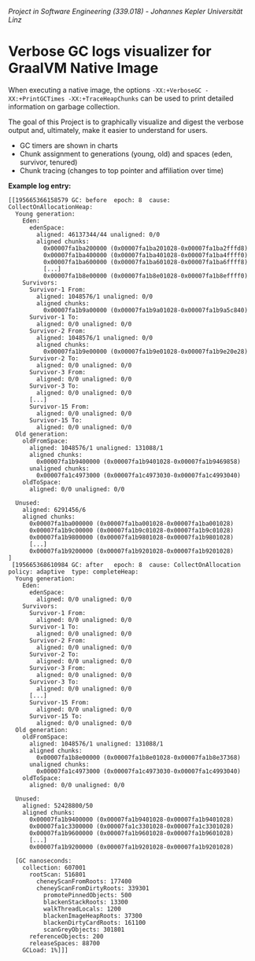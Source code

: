 _Project in Software Engineering (339.018) - Johannes Kepler Universität Linz_

# Verbose GC logs visualizer for GraalVM Native Image

When executing a native image, the options `-XX:+VerboseGC -XX:+PrintGCTimes -XX:+TraceHeapChunks`
can be used to print detailed information on garbage collection.

The goal of this Project is to graphically visualize and digest the verbose output and, ultimately,
make it easier to understand for users.

- GC timers are shown in charts
- Chunk assignment to generations (young, old) and spaces (eden, survivor, tenured)
- Chunk tracing (changes to top pointer and affiliation over time)

**Example log entry:**

```
[[195665366158579 GC: before  epoch: 8  cause: CollectOnAllocationHeap:
  Young generation: 
    Eden: 
      edenSpace:
        aligned: 46137344/44 unaligned: 0/0
        aligned chunks:
          0x00007fa1ba200000 (0x00007fa1ba201028-0x00007fa1ba2fffd8)
          0x00007fa1ba400000 (0x00007fa1ba401028-0x00007fa1ba4ffff0)
          0x00007fa1ba600000 (0x00007fa1ba601028-0x00007fa1ba6ffff8)
          [...]
          0x00007fa1b8e00000 (0x00007fa1b8e01028-0x00007fa1b8effff0)
    Survivors: 
      Survivor-1 From:
        aligned: 1048576/1 unaligned: 0/0
        aligned chunks:
          0x00007fa1b9a00000 (0x00007fa1b9a01028-0x00007fa1b9a5c840)
      Survivor-1 To:
        aligned: 0/0 unaligned: 0/0
      Survivor-2 From:
        aligned: 1048576/1 unaligned: 0/0
        aligned chunks:
          0x00007fa1b9e00000 (0x00007fa1b9e01028-0x00007fa1b9e20e28)
      Survivor-2 To:
        aligned: 0/0 unaligned: 0/0
      Survivor-3 From:
        aligned: 0/0 unaligned: 0/0
      Survivor-3 To:
        aligned: 0/0 unaligned: 0/0
      [...]
      Survivor-15 From:
        aligned: 0/0 unaligned: 0/0
      Survivor-15 To:
        aligned: 0/0 unaligned: 0/0
  Old generation: 
    oldFromSpace:
      aligned: 1048576/1 unaligned: 131088/1
      aligned chunks:
        0x00007fa1b9400000 (0x00007fa1b9401028-0x00007fa1b9469858)
      unaligned chunks:
        0x00007fa1c4973000 (0x00007fa1c4973030-0x00007fa1c4993040)
    oldToSpace:
      aligned: 0/0 unaligned: 0/0
    
  Unused:
    aligned: 6291456/6
    aligned chunks:
      0x00007fa1ba000000 (0x00007fa1ba001028-0x00007fa1ba001028)
      0x00007fa1b9c00000 (0x00007fa1b9c01028-0x00007fa1b9c01028)
      0x00007fa1b9800000 (0x00007fa1b9801028-0x00007fa1b9801028)
      [...]
      0x00007fa1b9200000 (0x00007fa1b9201028-0x00007fa1b9201028)
]
 [195665368610984 GC: after   epoch: 8  cause: CollectOnAllocation  policy: adaptive  type: completeHeap:
  Young generation: 
    Eden: 
      edenSpace:
        aligned: 0/0 unaligned: 0/0
    Survivors: 
      Survivor-1 From:
        aligned: 0/0 unaligned: 0/0
      Survivor-1 To:
        aligned: 0/0 unaligned: 0/0
      Survivor-2 From:
        aligned: 0/0 unaligned: 0/0
      Survivor-2 To:
        aligned: 0/0 unaligned: 0/0
      Survivor-3 From:
        aligned: 0/0 unaligned: 0/0
      Survivor-3 To:
        aligned: 0/0 unaligned: 0/0
      [...]
      Survivor-15 From:
        aligned: 0/0 unaligned: 0/0
      Survivor-15 To:
        aligned: 0/0 unaligned: 0/0
  Old generation: 
    oldFromSpace:
      aligned: 1048576/1 unaligned: 131088/1
      aligned chunks:
        0x00007fa1b8e00000 (0x00007fa1b8e01028-0x00007fa1b8e37368)
      unaligned chunks:
        0x00007fa1c4973000 (0x00007fa1c4973030-0x00007fa1c4993040)
    oldToSpace:
      aligned: 0/0 unaligned: 0/0
    
  Unused:
    aligned: 52428800/50
    aligned chunks:
      0x00007fa1b9400000 (0x00007fa1b9401028-0x00007fa1b9401028)
      0x00007fa1c3300000 (0x00007fa1c3301028-0x00007fa1c3301028)
      0x00007fa1b9600000 (0x00007fa1b9601028-0x00007fa1b9601028)
      [...]
      0x00007fa1b9200000 (0x00007fa1b9201028-0x00007fa1b9201028)

  [GC nanoseconds:
    collection: 607001
      rootScan: 516801
        cheneyScanFromRoots: 177400
        cheneyScanFromDirtyRoots: 339301
          promotePinnedObjects: 500
          blackenStackRoots: 13300
          walkThreadLocals: 1200
          blackenImageHeapRoots: 37300
          blackenDirtyCardRoots: 161100
          scanGreyObjects: 301801
      referenceObjects: 200
      releaseSpaces: 88700
    GCLoad: 1%]]]
```

